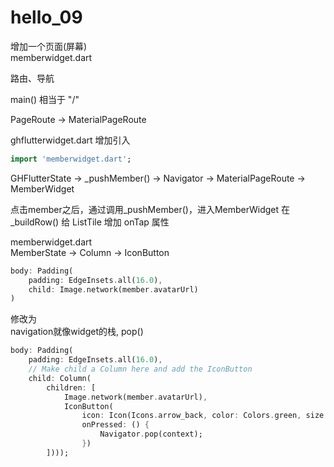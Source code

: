 # hello_09

增加一个页面(屏幕)  
memberwidget.dart

路由、导航

main() 相当于 "/"

PageRoute -> MaterialPageRoute

ghflutterwidget.dart 增加引入

```dart
import 'memberwidget.dart';
```

GHFlutterState -> _pushMember() -> Navigator -> MaterialPageRoute -> MemberWidget

点击member之后，通过调用_pushMember()，进入MemberWidget
在 _buildRow() 给 ListTile 增加 onTap 属性

memberwidget.dart  
MemberState -> Column -> IconButton

```dart
body: Padding(
    padding: EdgeInsets.all(16.0),
    child: Image.network(member.avatarUrl)
)
```

修改为  
navigation就像widget的栈, pop()

```dart
body: Padding(
    padding: EdgeInsets.all(16.0),
    // Make child a Column here and add the IconButton
    child: Column(
        children: [
            Image.network(member.avatarUrl),
            IconButton(
                icon: Icon(Icons.arrow_back, color: Colors.green, size: 48.0),
                onPressed: () {
                    Navigator.pop(context);
                })
        ])));
```